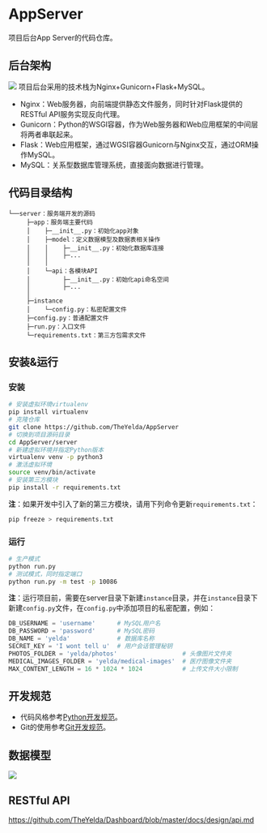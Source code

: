 # AppServer
项目后台App Server的代码仓库。

## 后台架构
![](https://raw.githubusercontent.com/TheYelda/AppServer/master/doc/architecture.png)
项目后台采用的技术栈为Nginx+Gunicorn+Flask+MySQL。

- Nginx：Web服务器，向前端提供静态文件服务，同时针对Flask提供的RESTful API服务实现反向代理。
- Gunicorn：Python的WSGI容器，作为Web服务器和Web应用框架的中间层将两者串联起来。
- Flask：Web应用框架，通过WGSI容器Gunicorn与Nginx交互，通过ORM操作MySQL。
- MySQL：关系型数据库管理系统，直接面向数据进行管理。

## 代码目录结构
```
└──server：服务端开发的源码
     ├─app：服务端主要代码
     │    ├─__init__.py：初始化app对象
     │    ├─model：定义数据模型及数据表相关操作
     │    │    ├─__init__.py：初始化数据库连接
     │    │    ├─...
     │    │
     │    └─api：各模块API
     │         ├─__init__.py：初始化api命名空间
     │         ├─...
     │
     ├─instance
     │    └─config.py：私密配置文件
     ├─config.py：普通配置文件
     ├─run.py：入口文件
     └─requirements.txt：第三方包需求文件
```

## 安装&运行
### 安装
```bash
# 安装虚拟环境virtualenv
pip install virtualenv
# 克隆仓库
git clone https://github.com/TheYelda/AppServer
# 切换到项目源码目录
cd AppServer/server
# 新建虚拟环境并指定Python版本
virtualenv venv -p python3
# 激活虚拟环境
source venv/bin/activate
# 安装第三方模块
pip install -r requirements.txt
```
**注**：如果开发中引入了新的第三方模块，请用下列命令更新`requirements.txt`：
```bash
pip freeze > requirements.txt
```

### 运行
```bash
# 生产模式
python run.py
# 测试模式，同时指定端口
python run.py -m test -p 10086
```
**注**：运行项目前，需要在server目录下新建`instance`目录，并在`instance`目录下新建`config.py`文件，在`config.py`中添加项目的私密配置，例如：

```python
DB_USERNAME = 'username'      # MySQL用户名
DB_PASSWORD = 'password'      # MySQL密码
DB_NAME = 'yelda'             # 数据库名称
SECRET_KEY = 'I wont tell u'  # 用户会话管理秘钥
PHOTOS_FOLDER = 'yelda/photos'                  # 头像图片文件夹
MEDICAL_IMAGES_FOLDER = 'yelda/medical-images'  # 医疗图像文件夹
MAX_CONTENT_LENGTH = 16 * 1024 * 1024           # 上传文件大小限制
```

## 开发规范
- 代码风格参考[Python开发规范](https://github.com/TheYelda/Dashboard/blob/master/python_code_style_guide.md)。
- Git的使用参考[Git开发规范](https://github.com/TheYelda/Dashboard/blob/master/git_collaboration_guide.md)。

## 数据模型
![](https://raw.githubusercontent.com/TheYelda/Dashboard/master/docs/images/db.png)

## RESTful API
<https://github.com/TheYelda/Dashboard/blob/master/docs/design/api.md>

